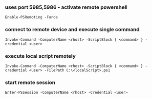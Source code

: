 ### uses port 5985,5986 - activate remote powershell
```
Enable-PSRemoting -Force
```

### connect to remote device and execute single command
```
Invoke-Command -ComputerName <rhost> -ScriptBlock { <command> } -credential <user>
```

### execute local script remotely
```
Invoke-Command -ComputerName <rhost> -ScriptBlock { <command> } -credential <user> -FilePath C:\<localScript>.ps1
```

### start remote session
```
Enter-PSSession -ComputerName <rhost> -Credential <user>
```

